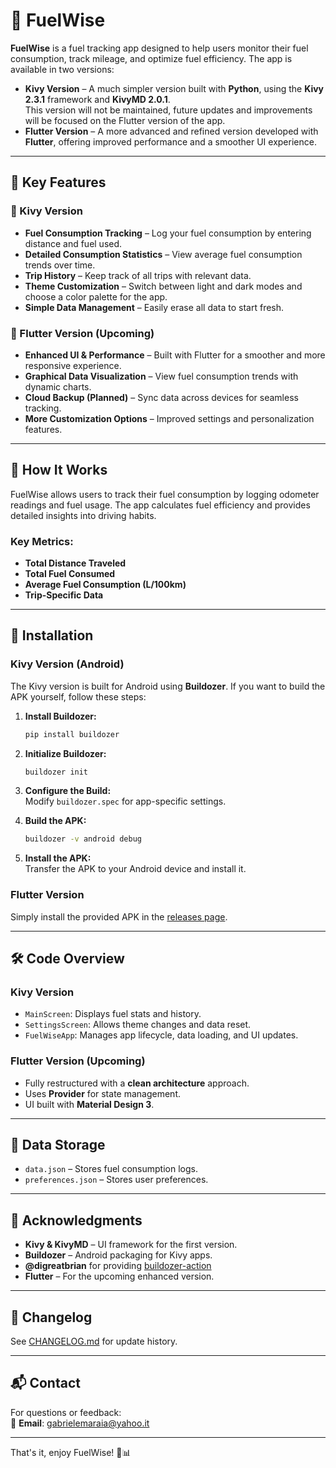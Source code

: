 # 🚗 FuelWise

**FuelWise** is a fuel tracking app designed to help users monitor their fuel consumption, track mileage, and optimize fuel efficiency. The app is available in two versions:  

- **Kivy Version** – A much simpler version built with **Python**, using the **Kivy 2.3.1** framework and **KivyMD 2.0.1**.  
This version will not be maintained, future updates and improvements will be focused on the Flutter version of the app.
- **Flutter Version** – A more advanced and refined version developed with **Flutter**, offering improved performance and a smoother UI experience.  

---

## 🔑 Key Features  

### 🌿 Kivy Version  
- **Fuel Consumption Tracking** – Log your fuel consumption by entering distance and fuel used.  
- **Detailed Consumption Statistics** – View average fuel consumption trends over time.  
- **Trip History** – Keep track of all trips with relevant data.  
- **Theme Customization** – Switch between light and dark modes and choose a color palette for the app.  
- **Simple Data Management** – Easily erase all data to start fresh.  

### 🚀 Flutter Version (Upcoming)  
- **Enhanced UI & Performance** – Built with Flutter for a smoother and more responsive experience.  
- **Graphical Data Visualization** – View fuel consumption trends with dynamic charts.  
- **Cloud Backup (Planned)** – Sync data across devices for seamless tracking.  
- **More Customization Options** – Improved settings and personalization features.  

---

## 📌 How It Works  

FuelWise allows users to track their fuel consumption by logging odometer readings and fuel usage. The app calculates fuel efficiency and provides detailed insights into driving habits.  

### Key Metrics:  
- **Total Distance Traveled**  
- **Total Fuel Consumed**  
- **Average Fuel Consumption (L/100km)**  
- **Trip-Specific Data**  

---

## 📲 Installation  

### Kivy Version (Android)  
The Kivy version is built for Android using **Buildozer**. If you want to build the APK yourself, follow these steps:  

1. **Install Buildozer:**  

    ```bash
    pip install buildozer
    ```  

2. **Initialize Buildozer:**  

    ```bash
    buildozer init
    ```  

3. **Configure the Build:**  
   Modify `buildozer.spec` for app-specific settings.  

4. **Build the APK:**  

    ```bash
    buildozer -v android debug
    ```  

5. **Install the APK:**  
   Transfer the APK to your Android device and install it.

 ### Flutter Version  
 Simply install the provided APK in the [releases page](https://github.com/haxroor/FuelWise/releases).  

---

## 🛠 Code Overview  

### Kivy Version  
- `MainScreen`: Displays fuel stats and history.  
- `SettingsScreen`: Allows theme changes and data reset.  
- `FuelWiseApp`: Manages app lifecycle, data loading, and UI updates.  

### Flutter Version (Upcoming)  
- Fully restructured with a **clean architecture** approach.  
- Uses **Provider** for state management.  
- UI built with **Material Design 3**.  

---

## 📂 Data Storage  

- `data.json` – Stores fuel consumption logs.  
- `preferences.json` – Stores user preferences.  

---

## 📜 Acknowledgments  

- **Kivy & KivyMD** – UI framework for the first version.
- **Buildozer** – Android packaging for Kivy apps.    
- **@digreatbrian** for providing [buildozer-action](https://github.com/digreatbrian/buildozer-action)
- **Flutter** – For the upcoming enhanced version.

---

## 📅 Changelog  
See [CHANGELOG.md](./CHANGELOG.md) for update history.  

---

## 📬 Contact  

For questions or feedback:  
📧 **Email**: gabrielemaraia@yahoo.it  

---

That's it, enjoy FuelWise! 🚗📊
